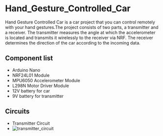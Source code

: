 # Hand_Gesture_Controlled_Car
Hand Gesture Controlled Car is a car project that you can control remotely with your hand gestures.The project consists of two parts, a transmitter and a receiver. The transmitter measures the angle at which the accelerometer is located and transmits it wirelessly to the receiver via NRF. The receiver determines the direction of the car according to the incoming data.
## Component list
- Arduino Nano
- NRF24L01 Module
- MPU6050 Accelerometer Module
- L298N Motor Driver Module
- 12V battery for car
- 9V battery for transmitter

## Circuits
- Transmitter Circuit
- ![transmitter_circuit](https://github.com/user-attachments/assets/c5c965d1-1239-4ffd-a514-b922a43af6eb)
